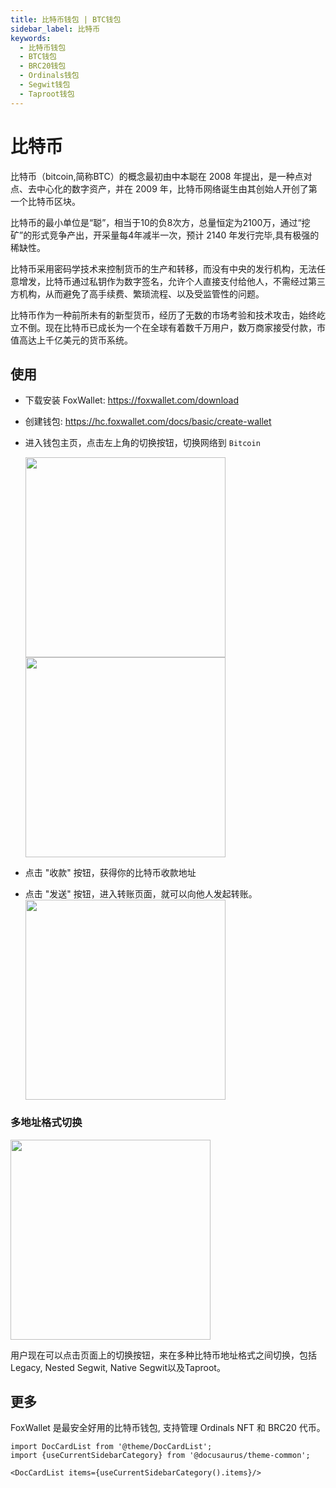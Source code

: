 ```yaml
---
title: 比特币钱包 | BTC钱包
sidebar_label: 比特币
keywords:
  - 比特币钱包
  - BTC钱包
  - BRC20钱包
  - Ordinals钱包
  - Segwit钱包
  - Taproot钱包
---
```


# 比特币
比特币（bitcoin,简称BTC）的概念最初由中本聪在 2008 年提出，是一种点对点、去中心化的数字资产，并在 2009 年，比特币网络诞生由其创始人开创了第一个比特币区块。  

比特币的最小单位是“聪”，相当于10的负8次方，总量恒定为2100万，通过“挖矿”的形式竞争产出，开采量每4年减半一次，预计 2140 年发行完毕,具有极强的稀缺性。

比特币采用密码学技术来控制货币的生产和转移，而没有中央的发行机构，无法任意增发，比特币通过私钥作为数字签名，允许个人直接支付给他人，不需经过第三方机构，从而避免了高手续费、繁琐流程、以及受监管性的问题。  

比特币作为一种前所未有的新型货币，经历了无数的市场考验和技术攻击，始终屹立不倒。现在比特币已成长为一个在全球有着数千万用户，数万商家接受付款，市值高达上千亿美元的货币系统。

## 使用
* 下载安装 FoxWallet: https://foxwallet.com/download
* 创建钱包: https://hc.foxwallet.com/docs/basic/create-wallet
* 进入钱包主页，点击左上角的切换按钮，切换网络到 `Bitcoin`  

  <img src="/img/docs/switch-network-cn.webp" width="320" /> <img src="/img/docs/switch-bitcoin-cn.webp" width="320" />
* 点击 "收款" 按钮，获得你的比特币收款地址
* 点击 "发送" 按钮，进入转账页面，就可以向他人发起转账。
  <img src="/img/docs/bitcoin-asset-cn.webp" width="320" />

### 多地址格式切换
<img src="/img/blog/rebranding-v5/bitcoin-switch-formats.webp" width="320" />

用户现在可以点击页面上的切换按钮，来在多种比特币地址格式之间切换，包括Legacy, Nested Segwit, Native Segwit以及Taproot。

## 更多
FoxWallet 是最安全好用的比特币钱包, 支持管理 Ordinals NFT 和 BRC20 代币。

```mdx-code-block
import DocCardList from '@theme/DocCardList';
import {useCurrentSidebarCategory} from '@docusaurus/theme-common';

<DocCardList items={useCurrentSidebarCategory().items}/>
```